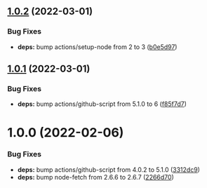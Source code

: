 ## [1.0.2](https://github.com/felix-kaestner/async/compare/v1.0.1...v1.0.2) (2022-03-01)


### Bug Fixes

* **deps:** bump actions/setup-node from 2 to 3 ([b0e5d97](https://github.com/felix-kaestner/async/commit/b0e5d9734d9695d98fed7a55b4829d021e5aad8a))

## [1.0.1](https://github.com/felix-kaestner/async/compare/v1.0.0...v1.0.1) (2022-03-01)


### Bug Fixes

* **deps:** bump actions/github-script from 5.1.0 to 6 ([f85f7d7](https://github.com/felix-kaestner/async/commit/f85f7d7269d1df1ad5e35549d929e798dc69dbee))

# 1.0.0 (2022-02-06)

### Bug Fixes

- **deps:** bump actions/github-script from 4.0.2 to 5.1.0 ([3312dc9](https://github.com/felix-kaestner/async/commit/3312dc98117271f9b5ba0fb59ae0b90e68a9faec))
- **deps:** bump node-fetch from 2.6.6 to 2.6.7 ([2266d70](https://github.com/felix-kaestner/async/commit/2266d705dd28bcf76b069e81e401e2acd83e672e))
